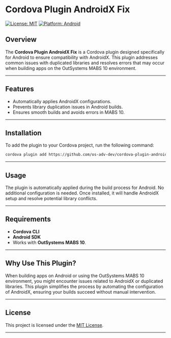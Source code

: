 
# Cordova Plugin AndroidX Fix

[![License: MIT](https://img.shields.io/badge/License-MIT-yellow.svg)](https://opensource.org/licenses/MIT)
[![Platform: Android](https://img.shields.io/badge/platform-android-green.svg)](https://cordova.apache.org/)

## Overview

The **Cordova Plugin AndroidX Fix** is a Cordova plugin designed specifically for Android to ensure compatibility with AndroidX. This plugin addresses common issues with duplicated libraries and resolves errors that may occur when building apps on the OutSystems MABS 10 environment.

---

## Features

- Automatically applies AndroidX configurations.
- Prevents library duplication issues in Android builds.
- Ensures smooth builds and avoids errors in MABS 10.

---

## Installation

To add the plugin to your Cordova project, run the following command:

```bash
cordova plugin add https://github.com/os-adv-dev/cordova-plugin-androidx-fix.git
```

---

## Usage

The plugin is automatically applied during the build process for Android. No additional configuration is needed. Once installed, it will handle AndroidX setup and resolve potential library conflicts.

---

## Requirements

- **Cordova CLI**
- **Android SDK**
- Works with **OutSystems MABS 10**.

---

## Why Use This Plugin?

When building apps on Android or using the OutSystems MABS 10 environment, you might encounter issues related to AndroidX or duplicated libraries. This plugin simplifies the process by automating the configuration of AndroidX, ensuring your builds succeed without manual intervention.

---

## License

This project is licensed under the [MIT License](https://opensource.org/licenses/MIT).

---
